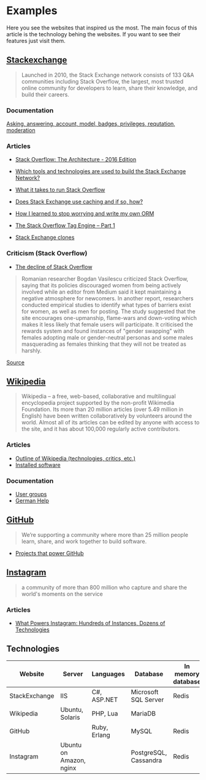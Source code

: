 # Examples

Here you see the websites that inspired us the most. The main focus of this article is the technology behing the websites. If you want to see their features just visit them.

## [Stackexchange](https://stackexchange.com/)

> Launched in 2010, the Stack Exchange network consists of 133 Q&A communities including Stack Overflow, the largest, most trusted online community for developers to learn, share their knowledge, and build their careers.

### Documentation

[Asking, answering, account, model, badges, privileges, requtation, moderation](https://stackoverflow.com/help)

### Articles

* [Stack Overflow: The Architecture - 2016 Edition](https://nickcraver.com/blog/2016/02/17/stack-overflow-the-architecture-2016-edition/)
* [Which tools and technologies are used to build the Stack Exchange Network?](https://meta.stackexchange.com/questions/10369/which-tools-and-technologies-are-used-to-build-the-stack-exchange-network/10370#10370)
* [What it takes to run Stack Overflow](https://nickcraver.com/blog/2013/11/22/what-it-takes-to-run-stack-overflow/)
* [Does Stack Exchange use caching and if so, how?](https://meta.stackexchange.com/questions/69164/does-stack-exchange-use-caching-and-if-so-how/69172#69172)
* [How I learned to stop worrying and write my own ORM](https://samsaffron.com/archive/2011/03/30/How+I+learned+to+stop+worrying+and+write+my+own+ORM)
* [The Stack Overflow Tag Engine – Part 1](http://mattwarren.org/2014/11/01/the-stack-overflow-tag-engine-part-1/)

* [Stack Exchange clones](https://meta.stackexchange.com/a/37953)

### Criticism (Stack Overflow)

* [The decline of Stack Overflow](https://hackernoon.com/the-decline-of-stack-overflow-7cb69faa575d)

> Romanian researcher Bogdan Vasilescu criticized Stack Overflow, saying that its policies discouraged women from being actively involved while an editor from Medium said it kept maintaining a negative atmosphere for newcomers. In another report, researchers conducted empirical studies to identify what types of barriers exist for women, as well as men for posting. The study suggested that the site encourages one-upmanship, flame-wars and down-voting which makes it less likely that female users will participate. It criticised the rewards system and found instances of "gender swapping" with females adopting male or gender-neutral personas and some males masquerading as females thinking that they will not be treated as harshly.

[Source](https://en.wikipedia.org/wiki/Stack_Overflow)

## [Wikipedia](https://www.wikipedia.org/)

> Wikipedia – a free, web-based, collaborative and multilingual encyclopedia project supported by the non-profit Wikimedia Foundation. Its more than 20 million articles (over 5.49 million in English) have been written collaboratively by volunteers around the world. Almost all of its articles can be edited by anyone with access to the site, and it has about 100,000 regularly active contributors.

### Articles

* [Outline of Wikipedia (technologies, critics, etc.)](https://en.wikipedia.org/wiki/Outline_of_Wikipedia)
* [Installed software](https://en.wikipedia.org/wiki/Special:Version)

### Documentation

* [User groups](https://meta.wikimedia.org/wiki/User_groups)
* [German Help](https://de.wikipedia.org/wiki/Hilfe:Technik)

## [GitHub](https://github.com/)

> We’re supporting a community where more than 25 million people learn, share, and work together to build software. 

* [Projects that power GitHub](https://github.com/collections/projects-that-power-github)

## [Instagram](https://www.instagram.com/)

> a community of more than 800 million who capture and share the world's moments on the service

### Articles

* [What Powers Instagram: Hundreds of Instances, Dozens of Technologies](https://engineering.instagram.com/what-powers-instagram-hundreds-of-instances-dozens-of-technologies-adf2e22da2ad)

## Technologies

Website | Server | Languages | Database | In memory database | Search | Web framework
--------|--------|-----------|----------|--------------------|--------|--------------
StackExchange | IIS | C#, ASP.NET | Microsoft SQL Server | Redis | Elasticsearch | ASP.NET MVC
Wikipedia | Ubuntu, Solaris | PHP, Lua | MariaDB |  | Elasticsearch | MediaWiki
GitHub |  | Ruby, Erlang | MySQL | Redis | Elasticsearch | Ruby on Rails
Instagram | Ubuntu on Amazon, nginx |  | PostgreSQL, Cassandra | Redis | Solr | Django
